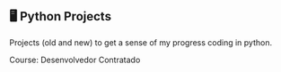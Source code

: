 ## 🖥️ Python Projects

Projects (old and new) to get a sense of my progress coding in python.

Course: Desenvolvedor Contratado